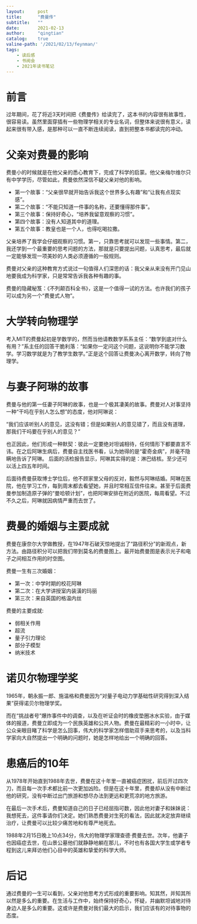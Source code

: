 ```yaml
---
layout:     post
title:      "费曼传"
subtitle:   ""
date:       2021-02-13
author:     "qingtian"
catalog:    true
valine-path: '/2021/02/13/feynman/'
tags:
    - 读后感
    - 书阅会
    - 2021年读书笔记
---
```



# 前言

过年期间，花了将近3天时间把《费曼传》给读完了，这本书的内容很有故事性，很容易读。虽然里面穿插有一些物理学相关的专业名词，但整体来说很有意义，读起来很有带入感，是那种可以一直不断连续阅读，直到把整本书都读完的冲动。

# 父亲对费曼的影响

费曼小的时候就是在他父亲的悉心教育下，完成了科学的启蒙。他父亲梅尔维尔只有中学学历，尽管如此，费曼依然深信不疑父亲对他的影响。

* 第一个故事：“父亲很早就开始告诉我这个世界多么有趣”和“让我有点现实感”。
* 第二个故事：“不能只知道一件事的名称，还要懂得那件事”。
* 第三个故事：保持好奇心，“培养我留意观察的习惯”。
* 第四个故事：没有人知道其中的道理。
* 第五个故事：教皇也是一个人，也得吃喝拉撒。

父亲培养了我学会仔细观察的习惯。第一，只靠思考就可以发现一些事情。第二，我还学到一个最重要的思考问题的方法，那就是只要提出问题，认真思考，最后就一定能够发现一项美妙的人类必须遵循的一般规则。

费曼对父亲的这种教育方式说过一句值得人们深思的话：我父亲从来没有开门见山地要我成为科学家，只是常常告诉我各种有趣的事。

费曼的隐藏秘笈：《不列颠百科全书》，这是一个值得一试的方法。也许我们的孩子可以成为另一个“费曼式人物”。

# 大学转向物理学

考入MIT的费曼起初是学数学的，然而当他请教数学系系主任：“数学到底对什么有用？”系主任的回答干脆利落：“如果你一定问这个问题，这说明你不能学习数学。学习数学就是为了教学生数学。”正是这个回答让费曼决心离开数学，转向了物理学。

# 与妻子阿琳的故事

费曼与他的第一任妻子阿琳的故事，也是一个极其凄美的故事。费曼对人对事坚持一种“干吗在乎别人怎么想”的态度，他对阿琳说：

“我们应该听别人的意见，这没有错；但是如果别人的意见错了，而且没有道理，那我们干吗要在乎别人的意见？”

也正因此，他们形成一种默契：彼此一定要绝对坦诚相待，任何情形下都要直言不讳。在之后阿琳生病后，费曼自主找医书看，认为她得的是“霍奇金病”，并毫不隐瞒地告诉了阿琳。 后面的活检报告显示，阿琳其实得的是：淋巴结核。至少还可以活上四五年时间。

后面待费曼获取博士学位后，他不顾家里父母的反对，毅然与阿琳结婚。阿琳在医院，他在学习工作，每到周末都去看望她，并且时常相互信件往来。甚至于后面费曼参加制造原子弹的“曼哈顿计划”，也把阿琳安排在附近的医院，每周看望。不过不久之后，阿琳就因病情严重而去世了。

# 费曼的婚姻与主要成就

费曼在康奈尔大学做教授，在1947年石破天惊地提出了“路径积分”的新观点，新方法。由路径积分可以把我们带到莫名的费曼图上。最开始费曼图是表示光子和电子之间相互作用的时空图。


费曼一生有三次婚姻：

* 第一次：中学时期的校花阿琳
* 第二次：在大学讲授室内装潢的玛丽
* 第三次：来自英国的格温内丝

费曼的主要成就:

* 弱相关作用
* 超流
* 量子引力理论
* 部分子模型
* 纳米技术

# 诺贝尔物理学奖

1965年，朝永振一郎、施温格和费曼因为“对量子电动力学基础性研究得到深入结果”获得诺贝尔物理学奖。

而在“挑战者号”爆炸事件中的调查，以及在听证会时的橡皮垫圈冰水实验，由于媒体的报道，费曼立即成为一个民族英雄和公共人物。费曼在最精彩的一小时中，让公众亲眼目睹了科学是怎么回事，伟大的科学家怎样借助双手来思考的，以及当科学家向大自然提出一个明确的问题时，她是怎样地给出一个明确的回答。

# 患癌后的10年

从1978年开始直到1988年去世，费曼在这十年里一直被癌症困扰，前后开过四次刀，而且每一次手术都比前一次更加凶险。但是在这十年里，费曼却从没有中断过他的研究，没有中断过出门旅游和想尽办法到更远和更荒凉的地方旅游。

在最后一次手术后，费曼知道自己的日子已经屈指可数，因此他对妻子和妹妹说：我想死去，这件事请你们决定。她们熟悉费曼对生死的看法，因此就决定放弃继续治疗，让费曼可以比较少痛苦地和有尊严地死去。

1988年2月15日晚上10点34分，伟大的物理学家理查德·费曼去世。次年，他妻子也因癌症去世，在山景公墓他们就静静地躺在那儿，不时也有各国大学生或学者专程到这儿来拜访他们心目中的英雄和挚爱的科学大师。

# 后记

通过费曼的一生可以看到，父亲对他思考方式形成的重要影响。知其然，并知其所以然是多么的重要。在生活与工作中，始终保持好奇心，怀疑，并幽默坦诚地对待身边人是多么的重要。这或许是费曼对我们最大的启示，我们应该有的对待事物的态度。